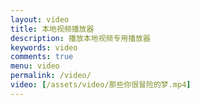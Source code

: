 ```yaml
---
layout: video
title: 本地视频播放器
description: 播放本地视频专用播放器
keywords: video
comments: true
menu: video
permalink: /video/
video: [/assets/video/那些你很冒险的梦.mp4]
---
```


